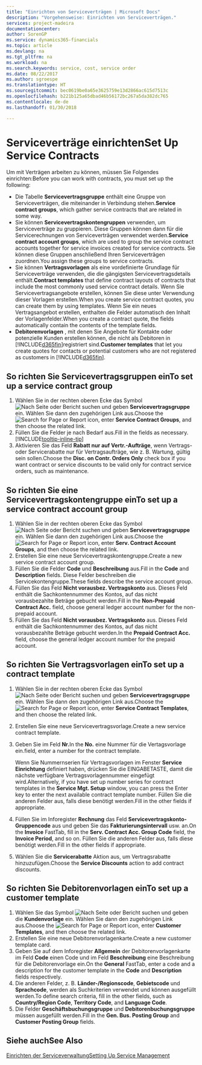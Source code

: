 ```yaml
---
title: "Einrichten von Serviceverträgen | Microsoft Docs"
description: "Vorgehensweise: Einrichten von Serviceverträgen."
services: project-madeira
documentationcenter: 
author: SorenGP
ms.service: dynamics365-financials
ms.topic: article
ms.devlang: na
ms.tgt_pltfrm: na
ms.workload: na
ms.search.keywords: service, cost, service order
ms.date: 08/22/2017
ms.author: sgroespe
ms.translationtype: HT
ms.sourcegitcommit: bec0619be0a65e3625759e13d2866ac615d7513c
ms.openlocfilehash: b221b125a65dbad46b56172bc267a5da382dc765
ms.contentlocale: de-de
ms.lasthandoff: 01/30/2018

---
```


# <a name="set-up-service-contracts"></a><span data-ttu-id="fbca0-103">Serviceverträge einrichten</span><span class="sxs-lookup"><span data-stu-id="fbca0-103">Set Up Service Contracts</span></span>
<span data-ttu-id="fbca0-104">Um mit Verträgen arbeiten zu können, müssen Sie Folgendes einrichten:</span><span class="sxs-lookup"><span data-stu-id="fbca0-104">Before you can work with contracts, you must set up the following:</span></span> 

* <span data-ttu-id="fbca0-105">Die Tabelle **Servicevertragsgruppe** enthält eine Gruppe von Serviceverträgen, die miteinander in Verbindung stehen.</span><span class="sxs-lookup"><span data-stu-id="fbca0-105">**Service contract groups**, which gather service contracts that are related in some way.</span></span>
* <span data-ttu-id="fbca0-106">Sie können **Servicevertragskontengruppen** verwenden, um Serviceverträge zu gruppieren. Diese Gruppen können dann für die Servicerechnungen von Serviceverträgen verwendet werden.</span><span class="sxs-lookup"><span data-stu-id="fbca0-106">**Service contract account groups**, which are used to group the service contract accounts together for service invoices created for service contracts.</span></span> <span data-ttu-id="fbca0-107">Sie können diese Gruppen anschließend Ihren Serviceverträgen zuordnen.</span><span class="sxs-lookup"><span data-stu-id="fbca0-107">You assign these groups to service contracts.</span></span>  
* <span data-ttu-id="fbca0-108">Sie können **Vertragsvorlagen** als eine vordefinierte Grundlage für Serviceverträge verwenden, die die gängigsten Servicevertragsdetails enthält.</span><span class="sxs-lookup"><span data-stu-id="fbca0-108">**Contract templates** that define contract layouts of contracts that include the most commonly used service contract details.</span></span> <span data-ttu-id="fbca0-109">Wenn Sie Servicevertragsangebote erstellen, können Sie diese unter Verwendung dieser Vorlagen erstellen.</span><span class="sxs-lookup"><span data-stu-id="fbca0-109">When you create service contract quotes, you can create them by using templates.</span></span> <span data-ttu-id="fbca0-110">Wenn Sie ein neues Vertragsangebot erstellen, enthalten die Felder automatisch den Inhalt der Vorlagenfelder.</span><span class="sxs-lookup"><span data-stu-id="fbca0-110">When you create a contract quote, the fields automatically contain the contents of the template fields.</span></span>
* <span data-ttu-id="fbca0-111">**Debitorenvorlagen** , mit denen Sie Angebote für Kontakte oder potenzielle Kunden erstellen können, die nicht als Debitoren in [!INCLUDE[d365fin](includes/d365fin_md.md)]registriert sind.</span><span class="sxs-lookup"><span data-stu-id="fbca0-111">**Customer templates** that let you create quotes for contacts or potential customers who are not registered as customers in [!INCLUDE[d365fin](includes/d365fin_md.md)].</span></span>  

## <a name="to-set-up-a-service-contract-group"></a><span data-ttu-id="fbca0-112">So richten Sie Servicevertragsgruppen ein</span><span class="sxs-lookup"><span data-stu-id="fbca0-112">To set up a service contract group</span></span>  
1. <span data-ttu-id="fbca0-113">Wählen Sie in der rechten oberen Ecke das Symbol ![Nach Seite oder Bericht suchen](media/ui-search/search_small.png "Nach Seite oder Bericht suchen") und geben **Servicevertragsgruppe** ein. Wählen Sie dann den zugehörigen Link aus.</span><span class="sxs-lookup"><span data-stu-id="fbca0-113">Choose the ![Search for Page or Report](media/ui-search/search_small.png "Search for Page or Report icon") icon, enter **Service Contract Groups**, and then choose the related link.</span></span>  
2. <span data-ttu-id="fbca0-114">Füllen Sie die Felder je nach Bedarf aus.</span><span class="sxs-lookup"><span data-stu-id="fbca0-114">Fill in the fields as necessary.</span></span> [!INCLUDE[tooltip-inline-tip](includes/tooltip-inline-tip_md.md)]
3. <span data-ttu-id="fbca0-115">Aktivieren Sie das Feld **Rabatt nur auf Vertr.-Aufträge**, wenn Vertrags- oder Servicerabatte nur für Vertragsaufträge, wie z. B. Wartung, gültig sein sollen.</span><span class="sxs-lookup"><span data-stu-id="fbca0-115">Choose the **Disc. on Contr. Orders Only** check box if you want contract or service discounts to be valid only for contract service orders, such as maintenance.</span></span>  

## <a name="to-set-up-a-service-contract-account-group"></a><span data-ttu-id="fbca0-116">So richten Sie eine Servicevertragskontengruppe ein</span><span class="sxs-lookup"><span data-stu-id="fbca0-116">To set up a service contract account group</span></span>  
1. <span data-ttu-id="fbca0-117">Wählen Sie in der rechten oberen Ecke das Symbol ![Nach Seite oder Bericht suchen](media/ui-search/search_small.png "Nach Seite oder Bericht suchen") und geben **Servicevertragsgruppe** ein. Wählen Sie dann den zugehörigen Link aus.</span><span class="sxs-lookup"><span data-stu-id="fbca0-117">Choose the ![Search for Page or Report](media/ui-search/search_small.png "Search for Page or Report icon") icon, enter **Serv. Contract Account Groups**, and then choose the related link.</span></span>  
2. <span data-ttu-id="fbca0-118">Erstellen Sie eine neue Servicevertragskontengruppe.</span><span class="sxs-lookup"><span data-stu-id="fbca0-118">Create a new service contract account group.</span></span>   
3. <span data-ttu-id="fbca0-119">Füllen Sie die Felder **Code** und **Beschreibung** aus.</span><span class="sxs-lookup"><span data-stu-id="fbca0-119">Fill in the **Code** and **Description** fields.</span></span> <span data-ttu-id="fbca0-120">Diese Felder beschreiben die Servicekontengruppe.</span><span class="sxs-lookup"><span data-stu-id="fbca0-120">These fields describe the service account group.</span></span>  
4. <span data-ttu-id="fbca0-121">Füllen Sie das Feld **Nicht vorausbez. Vertragskonto** aus. Dieses Feld enthält die Sachkontennummer des Kontos, auf das nicht vorausbezahlte Beträge gebucht werden.</span><span class="sxs-lookup"><span data-stu-id="fbca0-121">Fill in the **Non-Prepaid Contract Acc.** field, choose general ledger account number for the non-prepaid account.</span></span>  
5. <span data-ttu-id="fbca0-122">Füllen Sie das Feld **Nicht vorausbez. Vertragskonto** aus. Dieses Feld enthält die Sachkontennummer des Kontos, auf das nicht vorausbezahlte Beträge gebucht werden.</span><span class="sxs-lookup"><span data-stu-id="fbca0-122">In the **Prepaid Contract Acc.** field, choose the general ledger account number for the prepaid account.</span></span>  

## <a name="to-set-up-a-contract-template"></a><span data-ttu-id="fbca0-123">So richten Sie Vertragsvorlagen ein</span><span class="sxs-lookup"><span data-stu-id="fbca0-123">To set up a contract template</span></span>  
1. <span data-ttu-id="fbca0-124">Wählen Sie in der rechten oberen Ecke das Symbol ![Nach Seite oder Bericht suchen](media/ui-search/search_small.png "Nach Seite oder Bericht suchen") und geben **Servicevertragsgruppe** ein. Wählen Sie dann den zugehörigen Link aus.</span><span class="sxs-lookup"><span data-stu-id="fbca0-124">Choose the ![Search for Page or Report](media/ui-search/search_small.png "Search for Page or Report icon") icon, enter **Service Contract Templates**, and then choose the related link.</span></span>  
2. <span data-ttu-id="fbca0-125">Erstellen Sie eine neue Servicevertragsvorlage.</span><span class="sxs-lookup"><span data-stu-id="fbca0-125">Create a new service contract template.</span></span>  
3. <span data-ttu-id="fbca0-126">Geben Sie im Feld **Nr.**</span><span class="sxs-lookup"><span data-stu-id="fbca0-126">In the **No.**</span></span> <span data-ttu-id="fbca0-127">eine Nummer für die Vertagsvorlage ein.</span><span class="sxs-lookup"><span data-stu-id="fbca0-127">field, enter a number for the contract template.</span></span>  
  
     <span data-ttu-id="fbca0-128">Wenn Sie Nummernserien für Vertragsvorlagen im Fenster **Service Einrichtung** definiert haben, drücken Sie die EINGABETASTE, damit die nächste verfügbare Vertragsvorlagennummer eingefügt wird.</span><span class="sxs-lookup"><span data-stu-id="fbca0-128">Alternatively, if you have set up number series for contract templates in the **Service Mgt. Setup** window, you can press the Enter key to enter the next available contract template number.</span></span> <span data-ttu-id="fbca0-129">Füllen Sie die anderen Felder aus, falls diese benötigt werden.</span><span class="sxs-lookup"><span data-stu-id="fbca0-129">Fill in the other fields if appropriate.</span></span>  
  
4. <span data-ttu-id="fbca0-130">Füllen Sie im Inforegister **Rechnung** das Feld **Servicevertragskonto-Gruppencode** aus und geben Sie das **Fakturierungsintervall** usw. an.</span><span class="sxs-lookup"><span data-stu-id="fbca0-130">On the **Invoice** FastTab, fill in the **Serv. Contract Acc. Group Code** field, the **Invoice Period**, and so on.</span></span> <span data-ttu-id="fbca0-131">Füllen Sie die anderen Felder aus, falls diese benötigt werden.</span><span class="sxs-lookup"><span data-stu-id="fbca0-131">Fill in the other fields if appropriate.</span></span>  
5. <span data-ttu-id="fbca0-132">Wählen Sie die **Servicerabatte** Aktion aus, um Vertragsrabatte hinzuzufügen.</span><span class="sxs-lookup"><span data-stu-id="fbca0-132">Choose the **Service Discounts** action to add contract discounts.</span></span>  

## <a name="to-set-up-a-customer-template"></a><span data-ttu-id="fbca0-133">So richten Sie Debitorenvorlagen ein</span><span class="sxs-lookup"><span data-stu-id="fbca0-133">To set up a customer template</span></span>  
1. <span data-ttu-id="fbca0-134">Wählen Sie das Symbol ![Nach Seite oder Bericht suchen](media/ui-search/search_small.png "Nach Seite oder Bericht suchen") und geben die **Kundenvorlage** ein. Wählen Sie dann den zugehörigen Link aus.</span><span class="sxs-lookup"><span data-stu-id="fbca0-134">Choose the ![Search for Page or Report](media/ui-search/search_small.png "Search for Page or Report icon") icon, enter **Customer Templates**, and then choose the related link.</span></span>  
2. <span data-ttu-id="fbca0-135">Erstellen Sie eine neue Debitorenvorlagenkarte.</span><span class="sxs-lookup"><span data-stu-id="fbca0-135">Create a new customer template card.</span></span>  
3. <span data-ttu-id="fbca0-136">Geben Sie auf dem Inforegister **Allgemein** der Debitorenvorlagenkarte im Feld **Code** einen Code und im Feld **Beschreibung** eine Beschreibung für die Debitorenvorlage ein.</span><span class="sxs-lookup"><span data-stu-id="fbca0-136">On the **General** FastTab, enter a code and a description for the customer template in the **Code** and **Description** fields respectively.</span></span> 
4. <span data-ttu-id="fbca0-137">Die anderen Felder, z. B. **Länder-/Regionscode**, **Gebietscode** und **Sprachcode**, werden als Suchkriterien verwendet und können ausgefüllt werden.</span><span class="sxs-lookup"><span data-stu-id="fbca0-137">To define search criteria, fill in the other fields, such as **Country/Region Code**, **Territory Code**, and **Language Code**.</span></span>  
5. <span data-ttu-id="fbca0-138">Die Felder **Geschäftsbuchungsgruppe** und **Debitorenbuchungsgruppe** müssen ausgefüllt werden.</span><span class="sxs-lookup"><span data-stu-id="fbca0-138">Fill in the **Gen. Bus. Posting Group** and **Customer Posting Group** fields.</span></span>  

## <a name="see-also"></a><span data-ttu-id="fbca0-139">Siehe auch</span><span class="sxs-lookup"><span data-stu-id="fbca0-139">See Also</span></span>
[<span data-ttu-id="fbca0-140">Einrichten der Serviceverwaltung</span><span class="sxs-lookup"><span data-stu-id="fbca0-140">Setting Up Service Management</span></span>](service-setup-service.md)
